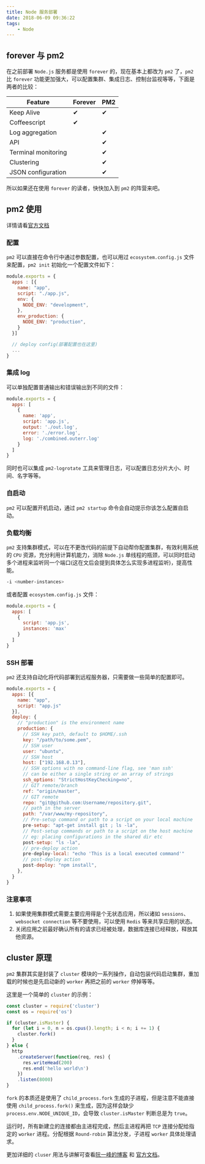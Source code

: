 ```yaml
---
title: Node 服务部署
date: 2018-06-09 09:36:22
tags:
    - Node
---
```


## forever 与 pm2

在之前部署 `Node.js` 服务都是使用 `forever` 的，现在基本上都改为 `pm2` 了，`pm2` 比 `forever` 功能更加强大，可以配置集群、集成日志、控制台监视等等，下面是两者的比较：

| Feature             | Forever | PM2 |
| ------------------- | ------- | --- |
| Keep Alive          | ✔       | ✔   |
| Coffeescript        | ✔       |     |
| Log aggregation     |         | ✔   |
| API                 |         | ✔   |
| Terminal monitoring |         | ✔   |
| Clustering          |         | ✔   |
| JSON configuration  |         | ✔   |

<!-- more -->

所以如果还在使用 `forever` 的读者，快快加入到 `pm2` 的阵营来吧。

## pm2 使用

详情请看[官方文档](https://pm2.io/doc/en/runtime/overview/)

### 配置

`pm2` 可以直接在命令行中通过参数配置，也可以用过 `ecosystem.config.js` 文件来配置，`pm2 init` 初始化一个配置文件如下：

```js
module.exports = {
  apps : [{
    name: "app",
    script: "./app.js",
    env: {
      NODE_ENV: "development",
    },
    env_production: {
      NODE_ENV: "production",
    }
  }]

  // deploy config(部署配置也在这里)
  ...
}
```

### 集成 log

可以单独配置普通输出和错误输出到不同的文件：

```js
module.exports = {
  apps: [
    {
      name: 'app',
      script: 'app.js',
      output: './out.log',
      error: './error.log',
      log: './combined.outerr.log'
    }
  ]
}
```

同时也可以集成 `pm2-logrotate` 工具来管理日志，可以配置日志分片大小、时间、名字等等。

### 自启动

`pm2` 可以配置开机启动，通过 `pm2 startup` 命令会自动提示你该怎么配置自启动。

### 负载均衡

`pm2` 支持集群模式，可以在不更改代码的前提下自动帮你配置集群，有效利用系统的 `CPU` 资源，充分利用计算机能力，消除 `Node.js` 单线程的瓶颈，可以同时启动多个进程来监听同一个端口(这在文后会提到具体怎么实现多进程监听)，提高性能。

```zsh
-i <number-instances>
```

或者配置 `ecosystem.config.js` 文件：

```js
module.exports = {
  apps: [
    {
      script: 'app.js',
      instances: 'max'
    }
  ]
}
```

### SSH 部署

`pm2` 还支持自动化将代码部署到远程服务器，只需要做一些简单的配置即可。

```js
module.exports = {
  apps: [{
    name: "app",
    script: "app.js"
  }],
  deploy: {
    // "production" is the environment name
    production: {
      // SSH key path, default to $HOME/.ssh
      key: "/path/to/some.pem",
      // SSH user
      user: "ubuntu",
      // SSH host
      host: ["192.168.0.13"],
      // SSH options with no command-line flag, see 'man ssh'
      // can be either a single string or an array of strings
      ssh_options: "StrictHostKeyChecking=no",
      // GIT remote/branch
      ref: "origin/master",
      // GIT remote
      repo: "git@github.com:Username/repository.git",
      // path in the server
      path: "/var/www/my-repository",
      // Pre-setup command or path to a script on your local machine
      pre-setup: "apt-get install git ; ls -la",
      // Post-setup commands or path to a script on the host machine
      // eg: placing configurations in the shared dir etc
      post-setup: "ls -la",
      // pre-deploy action
      pre-deploy-local: "echo 'This is a local executed command'"
      // post-deploy action
      post-deploy: "npm install",
    },
  }
}
```

### 注意事项

1.  如果使用集群模式需要主要应用得是个无状态应用，所以诸如 `sessions`、`websocket connection` 等不要使用，可以使用 `Redis` 等来共享应用的状态。
2.  关闭应用之前最好确认所有的请求已经被处理，数据库连接已经释放，释放其他资源。

## cluster 原理

`pm2` 集群其实是封装了 `cluster` 模块的一系列操作，自动包装代码启动集群，重加载的时候也是先启动新的 `worker` 再把之前的 `worker` 停掉等等。

这里是一个简单的 `cluster` 的示例：

```js
const cluster = require('cluster')
const os = require('os')

if (cluster.isMaster) {
  for (let i = 0, n = os.cpus().length; i < n; i += 1) {
    cluster.fork()
  }
} else {
  http
    .createServer(function(req, res) {
      res.writeHead(200)
      res.end('hello world\n')
    })
    .listen(8000)
}
```

`fork` 的本质还是使用了 `child_process.fork` 生成的子进程，但是注意不能直接使用 `child_process.fork()` 来生成，因为这样会缺少 `process.env.NODE_UNIQUE_ID`，会导致 `cluster.isMaster` 判断总是为 `true`。

运行时，所有新建立的连接都由主进程完成，然后主进程再把 `TCP` 连接分配给指定的 `worker` 进程。分配根据 `Round-robin` 算法分发，子进程 `worker` 具体处理请求。

更加详细的 `cluser` 用法与讲解可查看[阮一峰的博客](http://javascript.ruanyifeng.com/nodejs/cluster.html) 和 [官方文档](https://nodejs.org/dist/latest-v10.x/docs/api/cluster.html)。

